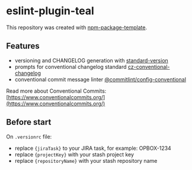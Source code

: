 # eslint-plugin-teal

This repository was created with [npm-package-template](https://stash.allegrogroup.com/projects/APPTEMPLATES/repos/npm-package-template/browse).

## Features

- versioning and CHANGELOG generation with [standard-version](https://github.com/conventional-changelog/standard-version)
- prompts for conventional changelog standard [cz-conventional-changelog](https://github.com/commitizen/cz-conventional-changelog)
- conventional commit message linter [@commitlint/config-conventional](https://github.com/conventional-changelog/commitlint)

Read more about Conventional Commits: [https://www.conventionalcommits.org/](https://www.conventionalcommits.org/)

## Before start

On `.versionrc` file:

- replace `{jiraTask}` to your JIRA task, for example: OPBOX-1234
- replace `{projectKey}` with your stash project key
- replace `{repositoryName}` with your stash repository name

